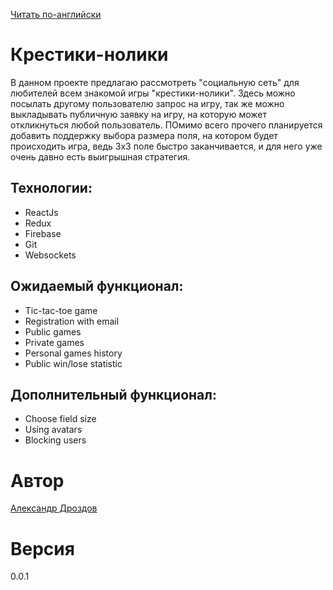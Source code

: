 [Читать по-английски](README.md)
# Крестики-нолики

В данном проекте предлагаю рассмотреть "социальную сеть" для любителей всем знакомой игры "крестики-нолики". Здесь можно посылать другому пользователю запрос на игру, так же можно выкладывать публичную заявку на игру, на которую может откликнуться любой пользователь.
ПОмимо всего прочего планируется добавить поддержку выбора размера поля, на котором будет происходить игра, ведь 3х3 поле быстро заканчивается, и для него уже очень давно есть выигрышная стратегия.

## Технологии:
* ReactJs
* Redux
* Firebase
* Git
* Websockets

## Ожидаемый функционал:
* Tic-tac-toe game
* Registration with email
* Public games
* Private games
* Personal games history
* Public win/lose statistic

##  Дополнительный функционал:
* Choose field size
* Using avatars
* Blocking users

# Автор
[Александр Дроздов](mailto:aleksandr.drozdov.99@gmail.com)

# Версия
0.0.1
